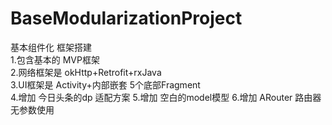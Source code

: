 # BaseModularizationProject

基本组件化 框架搭建   
1.包含基本的  MVP框架   
2.网络框架是 okHttp+Retrofit+rxJava   
3.UI框架是  Activity+内部嵌套 5个底部Fragment   
4.增加 今日头条的dp 适配方案
5.增加 空白的model模型
6.增加 ARouter 路由器 无参数使用